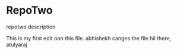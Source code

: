 # RepoTwo
repotwo description

This is my first edit oon this file.
abhishekh canges the file
hii there, atulyaraj
